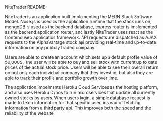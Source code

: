 NiteTrader README:

NiteTrader is an application built implementing the MERN Stack Software Model.  Node.js is used as the application runtime that the stack runs on, mongoDB is used as the backend database, express router is implemented as the backend application router, and lastly NiteTrader uses react as the frontend web application framework.  API requests are dispatched as AJAX requests to the AlphaVantage stock api providing real-time and up-to-date information on any publicly traded company.  

Users are able to create an account which sets up a default profile value of 50,000$.  The user will be able to buy and sell stock with current up to date prices of the actual stock price.  Users will be able to see their overall return on not only each individual company that they invest in, but also they are able to track their profile and portfolio growth over time.

The application impelments Heroku Cloud Services as the hosting platform, and also uses Heroku Dynos to run microservices that update all currently owned stocks by users.  When users login, a simple database request is made to fetch information for that specific user, instead of fetching information from a third party api.  This improves both the speed and the reliability of the website.  
